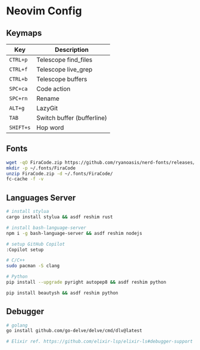 # Neovim Config

## Keymaps

| Key | Description |
| --- | --- |
| `CTRL+p` | Telescope find_files |
| `CTRL+f` | Telescope live_grep | 
| `CTRL+b` | Telescope buffers |
| `SPC+ca` | Code action |
| `SPC+rn` | Rename |
| `ALT+g` | LazyGit |
| `TAB` | Switch buffer (bufferline) |
| `SHIFT+s` | Hop word |

## Fonts

```bash
wget -qO FiraCode.zip https://github.com/ryanoasis/nerd-fonts/releases/download/v2.1.0/FiraCode.zip
mkdir -p ~/.fonts/FiraCode
unzip FiraCode.zip -d ~/.fonts/FiraCode/
fc-cache -f -v
```

## Languages Server

```bash
# install stylua
cargo install stylua && asdf reshim rust

# install bash-language-server
npm i -g bash-language-server && asdf reshim nodejs

# setup GitHub Copilot
:Copilot setup

# C/C++
sudo pacman -S clang

# Python
pip install --upgrade pyright autopep8 && asdf reshim python

pip install beautysh && asdf reshim python
```

## Debugger

```bash
# golang
go install github.com/go-delve/delve/cmd/dlv@latest

# Elixir ref. https://github.com/elixir-lsp/elixir-ls#debugger-support
```
